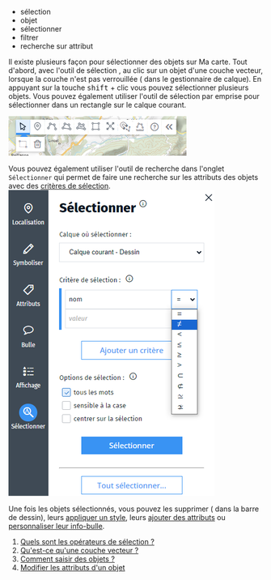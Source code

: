 - sélection
- objet
- sélectionner
- filtrer
- recherche sur attribut

Il existe plusieurs façon pour sélectionner des objets sur Ma carte.
Tout d'abord, avec l'outil de sélection <i class="fg-arrow-o"></i>, au clic sur un objet d'une couche vecteur, lorsque la couche n'est pas verrouillée (<i class="fi-unlock"></i> dans le gestionnaire de calque).
En appuyant sur la touche <kbd>shift</kbd> + clic vous pouvez sélectionner plusieurs objets.
Vous pouvez également utiliser l'outil de sélection par emprise <i class="fg-extent"></i> pour sélectionner dans un rectangle sur le calque courant.

![](../../docs/img/drawtools.png)

Vous pouvez également utiliser l'outil de recherche dans l'onglet `Sélectionner` <i class="fg-search-attribtues colored"></i> qui permet de faire une recherche sur les attributs des objets avec des [critères de sélection](#./opérateurs.md).
![](../../docs/img/selectionner.png)

Une fois les objets sélectionnés, vous pouvez les supprimer (<i class="fi-trash"></i> dans la barre de dessin), leurs [appliquer un style](#../symboliser/Comment_symboliser_un_objet.md), leurs [ajouter des attributs](#../mceditor/Comment_ajouter_des_attributs_à_un_objet.md) ou [personnaliser leur info-bulle](#../mceditor/Comment_paramétrer_l'info-bulle_d'un_objet.md).

1. [Quels sont les opérateurs de sélection ?](../selection/opérateurs.md)
1. [Qu'est-ce qu'une couche vecteur ?](../mceditor/Qu'est-ce_qu'une_couche_vecteur.md)
1. [Comment saisir des objets ?](../mceditor/Comment_saisir_des_objets_dans_Ma_carte.md)
1. [Modifier les attributs d'un objet](../mceditor/Comment_ajouter_des_attributs_à_un_objet.md)